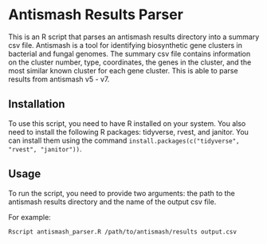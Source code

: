 # Antismash Results Parser

This is an R script that parses an antismash results directory into a summary csv file. Antismash is a tool for identifying biosynthetic gene clusters in bacterial and fungal genomes. The summary csv file contains information on the cluster number, type, coordinates, the genes in the cluster, and the most similar known cluster for each gene cluster. This is able to parse results from antismash v5 - v7.

## Installation

To use this script, you need to have R installed on your system. You also need to install the following R packages: tidyverse, rvest, and janitor. You can install them using the command `install.packages(c("tidyverse", "rvest", "janitor"))`.

## Usage

To run the script, you need to provide two arguments: the path to the antismash results directory and the name of the output csv file.

For example:

`Rscript antismash_parser.R /path/to/antismash/results output.csv`
